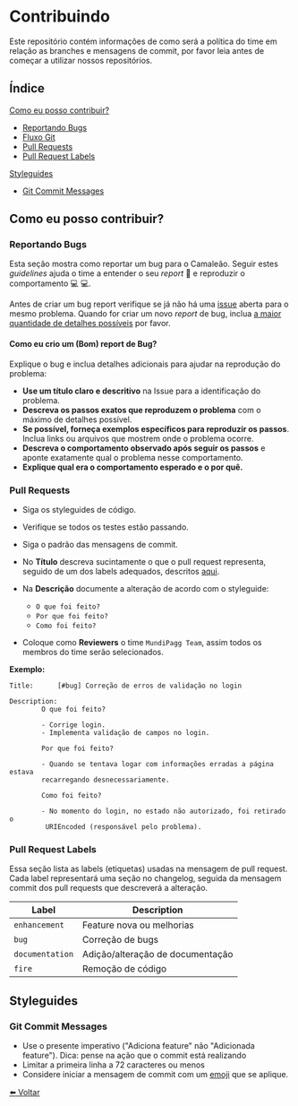 # Contribuindo

Este repositório contém informações de como será a política do time em relação as branches e mensagens de commit, por favor leia antes de começar a utilizar nossos repositórios.

## Índice

[Como eu posso contribuir?](#como-eu-posso-contribuir)

  * [Reportando Bugs](#reportando-bugs)
  * [Fluxo Git](#fluxo-git)
  * [Pull Requests](#pull-requests)
  * [Pull Request Labels](#pull-request-labels)

[Styleguides](#styleguides)
  * [Git Commit Messages](#git-commit-messages)

## Como eu posso contribuir?

### Reportando Bugs

Esta seção mostra como reportar um bug para o Camaleão. Seguir estes _guidelines_ ajuda o time a entender o seu _report_ :pencil: e reproduzir o comportamento :computer: :computer:.

Antes de criar um bug report verifique se já não há uma [issue](https://github.com/yurisouza/file-builder/issues) aberta para o mesmo problema. Quando for criar um novo _report_ de bug, inclua [a maior quantidade de detalhes possíveis](#como-eu-crio-um-bom-report-de-bug) por favor.

#### Como eu crio um (Bom) report de Bug?

Explique o bug e inclua detalhes adicionais para ajudar na reprodução do problema:

* **Use um título claro e descritivo** na Issue para a identificação do problema.
* **Descreva os passos exatos que reproduzem o problema** com o máximo de detalhes possível. 
* **Se possível, forneça exemplos específicos para reproduzir os passos**. Inclua links ou arquivos que mostrem onde o problema ocorre.
* **Descreva o comportamento observado após seguir os passos** e aponte exatamente qual o problema nesse comportamento.
* **Explique qual era o comportamento esperado e o por quê.**

### Pull Requests

* Siga os styleguides de código.
* Verifique se todos os testes estão passando.
* Siga o padrão das mensagens de commit.
* No **Título** descreva sucintamente o que o pull request representa, seguido de um dos labels adequados, descritos [aqui](#pull-request-labels).
* Na **Descrição** documente a alteração de acordo com o styleguide:
 
  - `O que foi feito?`
  - `Por que foi feito?`
  - `Como foi feito?`
  
- Coloque como **Reviewers** o time `MundiPagg Team`, assim todos os membros do time serão selecionados.

**Exemplo:**

```
Title:      [#bug] Correção de erros de validação no login

Description:  
        O que foi feito?
          
        - Corrige login.
        - Implementa validação de campos no login.

        Por que foi feito?
          
        - Quando se tentava logar com informações erradas a página estava 
        recarregando desnecessariamente.

        Como foi feito?

        - No momento do login, no estado não autorizado, foi retirado o
         URIEncoded (responsável pelo problema).
```

### Pull Request Labels

Essa seção lista as labels (etiquetas) usadas na mensagem de pull request.
Cada label representará uma seção no changelog, seguida da mensagem commit dos pull requests que descreverá a alteração.  

| Label |  Description |
| --- | --- |
| `enhancement` |  Feature nova ou melhorias |
| `bug` | Correção de bugs |
|`documentation`| Adição/alteração de documentação |
| `fire` |  Remoção de código |

## Styleguides

### Git Commit Messages

* Use o presente imperativo ("Adiciona feature" não "Adicionada feature"). Dica: pense na ação que o commit está realizando
* Limitar a primeira linha a 72 caracteres ou menos
* Considere iniciar a mensagem de commit com um [emoji](https://gitmoji.carloscuesta.me/) que se aplique.

[:arrow_left: Voltar](README.md)
